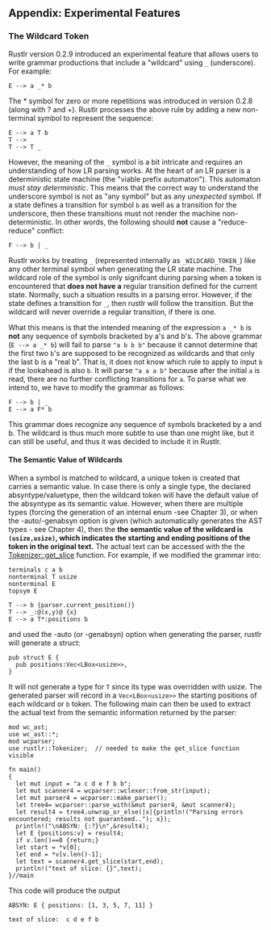 ## Appendix: Experimental Features

### The Wildcard Token

Rustlr version 0.2.9 introduced an experimental feature that allows users to write grammar productions that include a "wildcard" using `_` (underscore). 
For example:
```
E --> a _* b
```
The * symbol for zero or more repetitions was introduced in version 0.2.8 (along
with ? and +).  Rustlr processes the above rule by adding a new non-terminal
symbol to represent the sequence:
```
E --> a T b
T -->
T --> T _
```

However, the meaning of the `_` symbol is a bit intricate and requires an
understanding of how LR parsing works.  At the heart of an LR parser
is a deterministic state machine (the "viable prefix automaton").  This
automaton *must stay deterministic*.  This means that the correct way to
understand the underscore symbol is not as "any symbol" but as any *unexpected*
symbol.  If a state defines a transition for symbol `b` as well as a transition
for the underscore, then these transitions must not render the machine
non-deterministic.  In other words, the following should **not** cause
a "reduce-reduce" conflict:
```
F --> b | _
```
Rustlr works by treating `_` (represented internally as
`_WILDCARD_TOKEN_`) like any other terminal symbol when generating the
LR state machine.  The wildcard role of the symbol is only signifcant
during parsing when a token is encountered that **does not have a**
regular transition defined for the current state.  Normally, such a
situation results in a parsing error.  However, if the state defines a
transition for `_`, then rustlr will follow the transition.
But the wildcard will never override a regular transition, if there is one.

What this means is that the intended meaning of the expression `a _*
b` is **not** any sequence of symbols bracketed by a's and b's.  The
above grammar (`E --> a _* b`) will fail to parse `"a b b b"` because
it cannot determine that the first two `b`'s are supposed to be
recognized as wildcards and that only the last b is a "real b".  That
is, it does not know which rule to apply to input `b` if the lookahead is also `b`.
It will parse `"a a a b"` because after the initial `a` is read, there are no
further conflicting transitions for `a`.  To parse what we intend to, we have to modify the
grammar as follows:
```
F --> b | _
E --> a F* b
```
This grammar does recognize any sequence of symbols bracketed by a and b.
The wildcard is thus much more subtle to use than one might like, but it
can still be useful, and thus it was decided to include it in Rustlr.

####  The Semantic Value of Wildcards

When a symbol is matched to wildcard, a unique token is created that
carries a semantic value.  In case there is only a single type, the
declared absyntype/valuetype, then the wildcard token will have the
default value of the absyntype as its semantic value.  However, when there
are multiple types (forcing the generation of an internal enum -see Chapter 3),
or when the -auto/-genabsyn option is given (which automatically generates
the AST types - see Chapter 4), then the **the semantic value of the wildcard
is `(usize,usize)`, which indicates the starting and ending positions of the
token in the original text.**  The actual text can be accessed with the
the [Tokenizer::get_slice][getslice] function.  For example, if we modified the
grammar into:
```
terminals c a b
nonterminal T usize
nonterminal E
topsym E

T --> b {parser.current_position()}
T --> _:@(x,y)@ {x}
E --> a T*:positions b
```
and used the -auto (or -genabsyn) option when generating the parser, rustlr
will generate a struct:
```
pub struct E {
  pub positions:Vec<LBox<usize>>,
}
```
It will not generate a type for `T` since its type was overridden with usize.
The generated parser will record in a `Vec<LBox<usize>>` the starting positions
of each wildcard or `b` token.  The following main can then be used to
extract the actual text from the semantic information returned by the parser:
```
mod wc_ast;
use wc_ast::*;
mod wcparser;
use rustlr::Tokenizer;  // needed to make the get_slice function visible

fn main()
{
  let mut input = "a c d e f b b";
  let mut scanner4 = wcparser::wclexer::from_str(input);
  let mut parser4 = wcparser::make_parser();
  let tree4= wcparser::parse_with(&mut parser4, &mut scanner4);
  let result4 = tree4.unwrap_or_else(|x|{println!("Parsing errors encountered; results not guaranteed.."); x});
  println!("\nABSYN: {:?}\n",&result4);
  let E {positions:v} = result4;
  if v.len()==0 {return;}
  let start = *v[0];
  let end = *v[v.len()-1];
  let text = scanner4.get_slice(start,end);
  println!("text of slice: {}",text);
}//main
```
This code will produce the output
```
ABSYN: E { positions: [1, 3, 5, 7, 11] }

text of slice:  c d e f b
```


[1]:https://docs.rs/rustlr/latest/rustlr/lexer_interface/struct.StrTokenizer.html
[2]:https://docs.rs/rustlr/latest/rustlr/generic_absyn/struct.LBox.html
[3]:https://docs.rs/rustlr/latest/rustlr/generic_absyn/struct.LRc.html
[4]:https://docs.rs/rustlr/latest/rustlr/zc_parser/struct.ZCParser.html#method.lbx
[5]:https://docs.rs/rustlr/latest/rustlr/zc_parser/struct.StackedItem.html#method.lbox
[sitem]:https://docs.rs/rustlr/latest/rustlr/zc_parser/struct.StackedItem.html
[chap1]:https://cs.hofstra.edu/~cscccl/rustlr_project/chapter1.html
[chap2]:https://cs.hofstra.edu/~cscccl/rustlr_project/chapter2.html
[chap3]:  https://cs.hofstra.edu/~cscccl/rustlr_project/chapter3.html
[lexsource]:https://docs.rs/rustlr/latest/rustlr/lexer_interface/struct.LexSource.html
[drs]:https://docs.rs/rustlr/latest/rustlr/index.html
[tktrait]:https://docs.rs/rustlr/latest/rustlr/lexer_interface/trait.Tokenizer.html
[tt]:https://docs.rs/rustlr/latest/rustlr/lexer_interface/struct.TerminalToken.html
[rtk]:https://docs.rs/rustlr/latest/rustlr/lexer_interface/enum.RawToken.html
[fromraw]:https://docs.rs/rustlr/latest/rustlr/lexer_interface/struct.TerminalToken.html#method.from_raw
[nextsymfun]:https://docs.rs/rustlr/latest/rustlr/lexer_interface/trait.Tokenizer.html#tymethod.nextsym
[zcp]:https://docs.rs/rustlr/latest/rustlr/zc_parser/struct.ZCParser.html
[ttnew]:https://docs.rs/rustlr/latest/rustlr/lexer_interface/struct.TerminalToken.html#method.new
[getslice]:https://docs.rs/rustlr/latest/rustlr/lexer_interface/trait.Tokenizer.html#tymethod.get_slice
